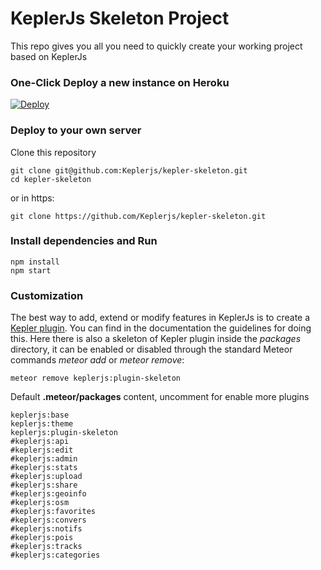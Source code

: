 # KeplerJs Skeleton Project

This repo gives you all you need to quickly create your working project based on KeplerJs


### One-Click Deploy a new instance on Heroku
[![Deploy](https://www.herokucdn.com/deploy/button.png)](https://heroku.com/deploy?template=https://github.com/Keplerjs/kepler-skeleton/tree/master)

### Deploy to your own server

Clone this repository
```
git clone git@github.com:Keplerjs/kepler-skeleton.git
cd kepler-skeleton
```
or in https:
```
git clone https://github.com/Keplerjs/kepler-skeleton.git
```

### Install dependencies and Run

```
npm install
npm start
```

### Customization

The best way to add, extend or modify features in KeplerJs is to create a [Kepler plugin](http://docs.keplerjs.io/plugin-js.html).
You can find in the documentation the guidelines for doing this.
Here there is also a skeleton of Kepler plugin inside the *packages* directory, it can be enabled or disabled through the standard Meteor commands *meteor add* or *meteor remove*:

```
meteor remove keplerjs:plugin-skeleton
```

Default **.meteor/packages** content, uncomment for enable more plugins
```
keplerjs:base
keplerjs:theme
keplerjs:plugin-skeleton
#keplerjs:api
#keplerjs:edit
#keplerjs:admin
#keplerjs:stats
#keplerjs:upload
#keplerjs:share
#keplerjs:geoinfo
#keplerjs:osm
#keplerjs:favorites
#keplerjs:convers
#keplerjs:notifs
#keplerjs:pois
#keplerjs:tracks
#keplerjs:categories
```
